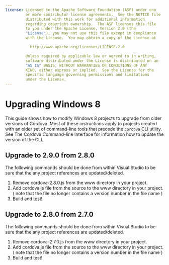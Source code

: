 ```yaml
---
license: Licensed to the Apache Software Foundation (ASF) under one
         or more contributor license agreements.  See the NOTICE file
         distributed with this work for additional information
         regarding copyright ownership.  The ASF licenses this file
         to you under the Apache License, Version 2.0 (the
         "License"); you may not use this file except in compliance
         with the License.  You may obtain a copy of the License at

           http://www.apache.org/licenses/LICENSE-2.0

         Unless required by applicable law or agreed to in writing,
         software distributed under the License is distributed on an
         "AS IS" BASIS, WITHOUT WARRANTIES OR CONDITIONS OF ANY
         KIND, either express or implied.  See the License for the
         specific language governing permissions and limitations
         under the License.
---
```


Upgrading Windows 8
===============================

This guide shows how to modify Windows 8 projects to upgrade from older versions of Cordova.
Most of these instructions apply to projects created with an older set
of command-line tools that precede the `cordova` CLI utility. See The
Cordova Command-line Interface for information how to update the
version of the CLI.

## Upgrade to 2.9.0 from 2.8.0 ##

The following commands should be done from within Visual Studio to be sure that the any project references are updated/deleted.

1. Remove cordova-2.8.0.js from the www directory in your project.
2. Add cordova.js file from the source to the www directory in your project. ( note that the file no longer contains a version number in the file name )
3. Build and test!

## Upgrade to 2.8.0 from 2.7.0 ##

The following commands should be done from within Visual Studio to be sure that the any project references are updated/deleted.

1. Remove cordova-2.7.0.js from the www directory in your project. 
2. Add cordova.js file from the source to the www directory in your project. ( note that the file no longer contains a version number in the file name )
3. Build and test!
